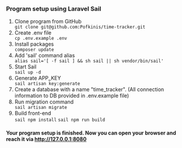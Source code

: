 ### Program setup using Laravel Sail
<ol>
  <li>Clone program from GitHub</li>
<code>git clone git@github.com:Pofkinis/time-tracker.git</code>
  <li>Create .env file</li>
<code>cp .env.example .env</code>
  <li>Install packages</li>
<code>composer update</code>
  <li>Add 'sail' command alias</li>
<code>alias sail='[ -f sail ] && sh sail || sh vendor/bin/sail'</code>
    <li>Start Sail</li>
<code>sail up -d</code>
  <li>Generate APP_KEY</li>
<code>sail artisan key:generate</code>
    <li>Create a database with a name "time_tracker". (All connection information to DB provided in .env.example file)</li>
    <li>Run migration command</li>
    <code>sail artisan migrate</code>
    <li>Build front-end</li>
<code>sail npm install</code>
<code>sail npm run build</code>
</ol>

#### Your program setup is finished. Now you can open your browser and reach it via http://127.0.0.1:8080

